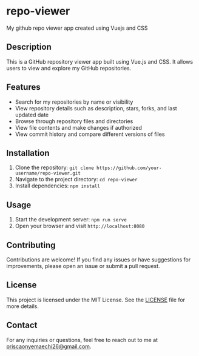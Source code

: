 # repo-viewer
My github repo viewer app created using Vuejs and CSS

## Description
This is a GitHub repository viewer app built using Vue.js and CSS. It allows users to view and explore my GitHub repositories.

## Features
- Search for my repositories by name or visibility
- View repository details such as description, stars, forks, and last updated date
- Browse through repository files and directories
- View file contents and make changes if authorized
- View commit history and compare different versions of files

## Installation
1. Clone the repository: `git clone https://github.com/your-username/repo-viewer.git`
2. Navigate to the project directory: `cd repo-viewer`
3. Install dependencies: `npm install`

## Usage
1. Start the development server: `npm run serve`
2. Open your browser and visit `http://localhost:8080`

## Contributing
Contributions are welcome! If you find any issues or have suggestions for improvements, please open an issue or submit a pull request.

## License
This project is licensed under the MIT License. See the [LICENSE](LICENSE) file for more details.

## Contact
For any inquiries or questions, feel free to reach out to me at [priscaonyemaechi26@gmail.com](mailto:priscaonyemaechi26@gmail.com).
